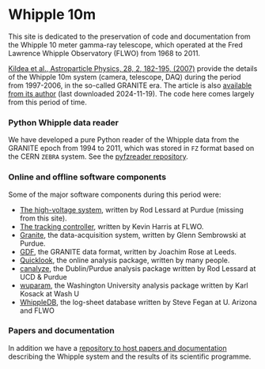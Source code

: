 # Whipple 10m

This site is dedicated to the preservation of code and documentation from the Whipple 10 meter gamma-ray telescope, which operated at the Fred Lawrence Whipple Observatory (FLWO) from 1968 to 2011.

[Kildea et al., Astroparticle Physics, 28, 2, 182-195, (2007)](https://www.sciencedirect.com/science/article/abs/pii/S0927650507000746) provide the details of the Whipple 10m system (camera, telescope, DAQ) during the period from 1997-2006, in the so-called GRANITE era. The article is also [available from its author](https://kildealab.com/publication/elsevier13/elsevier13.pdf) (last downloaded 2024-11-19). The code here comes largely from this period of time.

### Python Whipple data reader

We have developed a pure Python reader of the Whipple data from the GRANITE epoch from 1994 to 2011, which was stored in `FZ` format based on the CERN `ZEBRA` system. See the [pyfzreader repository](https://github.com/Whipple10m/pyfzreader).

### Online and offline software components

Some of the major software components during this period were:

- [The high-voltage system](https://github.com/Whipple10m/HV), written by Rod Lessard at Purdue (missing from this site).
- [The tracking controller](https://github.com/Whipple10m/Track), written by Kevin Harris at FLWO.
- [Granite](https://github.com/Whipple10m/Granite), the data-acquisition system, written by Glenn Sembrowski at Purdue.
- [GDF](https://github.com/Whipple10m/GDF), the GRANITE data format, written by Joachim Rose at Leeds.
- [Quicklook](https://github.com/Whipple10m/Quicklook), the online analysis package, written by many people.
- [canalyze](https://github.com/Whipple10m/canalyze), the Dublin/Purdue analysis package written by Rod Lessard at UCD & Purdue
- [wuparam](https://github.com/Whipple10m/wuparam), the Washington University analysis package written by Karl Kosack at Wash U
- [WhippleDB](https://github.com/Whipple10m/WhippleDB), the log-sheet database written by Steve Fegan at U. Arizona and FLWO

### Papers and documentation

In addition we have a [repository to host papers and documentation](https://github.com/Whipple10m/Documentation) describing the Whipple system and the results of its scientific programme.
